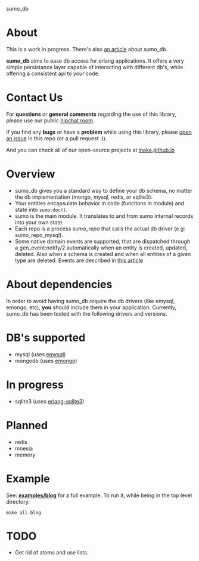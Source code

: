 sumo_db

# About
This is a work in progress. There's also [an article](http://marcelog.github.com/articles/erlang_persistence_entities.html) about sumo_db.

**sumo_db** aims to ease db access for erlang applications. It offers a very
simple persistance layer capable of interacting with different db's, while
offering a consistent api to your code.

# Contact Us
For **questions** or **general comments** regarding the use of this library, please use our public
[hipchat room](https://www.hipchat.com/gpBpW3SsT).

If you find any **bugs** or have a **problem** while using this library, please [open an issue](https://github.com/inaka/sumo_db/issues/new) in this repo (or a pull request :)).

And you can check all of our open-source projects at [inaka.github.io](http://inaka.github.io)

# Overview
 * sumo_db gives you a standard way to define your db schema, no matter the
 db implementation (mongo, mysql, redis, or sqlite3).
 * Your entities encapsulate behavior in code (functions in module) and state
 into ``sumo:doc()``.
 * sumo is the main module. It translates to and from sumo internal records into your
 own state.
 * Each repo is a process *sumo_repo* that calls the actual db driver
 (e.g: sumo_repo_mysql).
 * Some native domain events are supported, that are dispatched through
 a gen_event:notify/2 automatically when an entity is created, updated, deleted.
 Also when a schema is created and when all entities of a given type are
 deleted. Events are described in [this article](http://marcelog.github.com/articles/erlang_epers_persist_entities_domain_events.html)

# About dependencies
In order to avoid having sumo_db require the db drivers (like emysql, emongo, etc),
**you** should include them in your application. Currently, sumo_db has been tested
with the following drivers and versions.

# DB's supported
 * mysql (uses [emysql](https://github.com/Eonblast/Emysql))
 * mongodb (uses [emongo](https://github.com/JacobVorreuter/emongo))

# In progress
 * sqlite3 (uses [erlang-sqlite3](https://github.com/alexeyr/erlang-sqlite3))

# Planned
  * redis
  * mnesia
  * memory

# Example
See: [**examples/blog**](https://github.com/inaka/sumo_db/tree/master/examples/blog)
for a full example. To run it, while being in the top level directory:

    make all blog

# TODO
 * Get rid of atoms and use lists.
